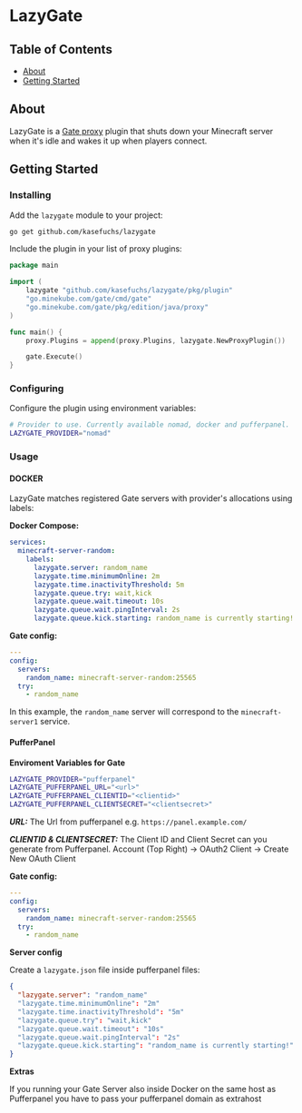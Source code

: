 # LazyGate

## Table of Contents

- [About](#about)
- [Getting Started](#getting_started)

## About <a name = "about"></a>

LazyGate is a [Gate proxy](https://github.com/minekube/gate) plugin that shuts down your Minecraft server when it's idle
and wakes it up when players connect.

## Getting Started <a name = "getting_started"></a>

### Installing

Add the `lazygate` module to your project:

```sh
go get github.com/kasefuchs/lazygate
```

Include the plugin in your list of proxy plugins:

```go
package main

import (
	lazygate "github.com/kasefuchs/lazygate/pkg/plugin"
	"go.minekube.com/gate/cmd/gate"
	"go.minekube.com/gate/pkg/edition/java/proxy"
)

func main() {
	proxy.Plugins = append(proxy.Plugins, lazygate.NewProxyPlugin())

	gate.Execute()
}
```

### Configuring

Configure the plugin using environment variables:

```sh
# Provider to use. Currently available nomad, docker and pufferpanel.
LAZYGATE_PROVIDER="nomad"
```

### Usage

#### DOCKER
LazyGate matches registered Gate servers with provider's allocations using labels:

**Docker Compose:**

```yaml
services:
  minecraft-server-random:
    labels:
      lazygate.server: random_name
      lazygate.time.minimumOnline: 2m
      lazygate.time.inactivityThreshold: 5m
      lazygate.queue.try: wait,kick
      lazygate.queue.wait.timeout: 10s
      lazygate.queue.wait.pingInterval: 2s
      lazygate.queue.kick.starting: random_name is currently starting!
```

**Gate config:**

```yaml
---
config:
  servers:
    random_name: minecraft-server-random:25565
  try:
    - random_name
```

In this example, the `random_name` server will correspond to the `minecraft-server1` service.

#### PufferPanel

**Enviroment Variables for Gate**
```sh
LAZYGATE_PROVIDER="pufferpanel"
LAZYGATE_PUFFERPANEL_URL="<url>"
LAZYGATE_PUFFERPANEL_CLIENTID="<clientid>"
LAZYGATE_PUFFERPANEL_CLIENTSECRET="<clientsecret>"
```
***URL:*** The Url from pufferpanel e.g. `https://panel.example.com/`

***CLIENTID & CLIENTSECRET:*** The Client ID and Client Secret can you generate from Pufferpanel. Account (Top Right) -> OAuth2 Client -> Create New OAuth Client

**Gate config:**

```yaml
---
config:
  servers:
    random_name: minecraft-server-random:25565
  try:
    - random_name
```

**Server config**

Create a `lazygate.json` file inside pufferpanel files:
```json
{
  "lazygate.server": "random_name"
  "lazygate.time.minimumOnline": "2m"
  "lazygate.time.inactivityThreshold": "5m"
  "lazygate.queue.try": "wait,kick"
  "lazygate.queue.wait.timeout": "10s"
  "lazygate.queue.wait.pingInterval": "2s"
  "lazygate.queue.kick.starting": "random_name is currently starting!"
}
```
**Extras**

If you running your Gate Server also inside Docker on the same host as Pufferpanel you have to pass your pufferpanel domain as extrahost